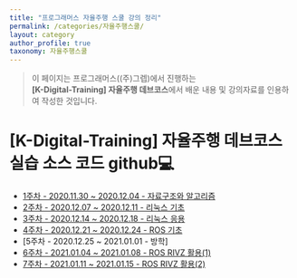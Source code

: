 ```yaml
---
title: "프로그래머스 자율주행 스쿨 강의 정리"
permalink: /categories/자율주행스쿨/
layout: category
author_profile: true
taxonomy: 자율주행스쿨
---
```


>이 페이지는 프로그래머스((주)그렙)에서 진행하는\
**[K-Digital-Training] 자율주행 데브코스**에서 배운 내용 및 강의자료를 인용하여 작성한 것입니다.

# [K-Digital-Training] 자율주행 데브코스 실습 소스 코드 github💻

- [1주차 - 2020.11.30 ~ 2020.12.04 - 자료구조와 알고리즘](https://github.com/churry75/K-Digital_Programmers/tree/main/Week_01_Data-Structure%2BAlgorithms)
- [2주차 - 2020.12.07 ~ 2020.12.11 - 리눅스 기초](https://github.com/churry75/K-Digital_Programmers/tree/main/Week_02_basic_linux)
- [3주차 - 2020.12.14 ~ 2020.12.18 - 리눅스 응용](https://github.com/churry75/K-Digital_Programmers/tree/main/Week_03_apply_linux)
- [4주차 - 2020.12.21 ~ 2020.12.24 - ROS 기초](https://github.com/churry75/K-Digital_Programmers/tree/main/Week_04_basic-ROS)
- [5주차 - 2020.12.25 ~ 2021.01.01 - 방학]
- [6주차 - 2021.01.04 ~ 2021.01.08 - ROS RIVZ 활용(1)](https://github.com/churry75/K-Digital_Programmers/tree/main/Week_06_Autonomous-Driving)
- [7주차 - 2021.01.11 ~ 2021.01.15 - ROS RIVZ 활용(2)](https://github.com/churry75/K-Digital_Programmers/tree/main/Week_07_Sensor_application)
